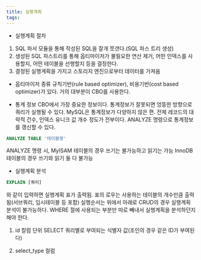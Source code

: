 ```yaml
---
title: 실행계획
tags:
---
```


- 실행계획 절차  
1. SQL 파서 모듈을 통해 작성된 SQL을 잘개 쪼갠다.(SQL 파스 트리 생성)
2. 생성된 SQL 파스트리를 통해 옵티마이저가 불필요한 연산 제거, 어떤 인덱스를 사용할지, 어떤 테이블을 선행할지 등을 결정한다.
3. 결정된 실행계획을 가지고 스토리지 엔진으로부터 데이터를 가져옴

- 옵티마이저 종류
규칙기반(rule based optimizer), 비용기반(cost based optimizer)가 있다.
거의 대부분이 CBO를 사용한다.

- 통계 정보
CBO에서 가장 중요한 정보이다. 통계정보가 잘못되면 엉뚱한 방향으로 쿼리가 실행될 수 있다.
MySQL은 통계정보가 다양하지 않은 편. 전체 레코드의 대략적 건수, 인덱스 유니크 값 개수 정도가 전부이다.
ANALYZE 명령으로 통계정보를 갱신할 수 있다.
```SQL
ANALYZE TABLE '테이블명'
```
ANALYZE 명령 시,
MyISAM 테이블의 경우 쓰기는 불가능하고 읽기는 가능
InnoDB 테이블의 경우 쓰기와 읽기 둘 다 불가능

- 실행계획 분석
```SQL
EXPLAIN [쿼리]
```
와 같이 입력하면 실행계획 표가 출력됨.
표의 로우는 사용하는 테이블의 개수만큼 출력됨(서브쿼리, 임시테이블 등 포함)
실행순서는 위에서 아래로
CRUD의 경우 실행계획 분석이 불가능하다. WHERE 절에 사용되는 부분만 따로 빼내서 실행계획을 분석하던지 해야 한다.

1. id 칼럼
단위 SELECT 쿼리별로 부여되는 식별자 값(조인의 경우 같은 ID가 부여된다)  

2. select_type 컬럼
